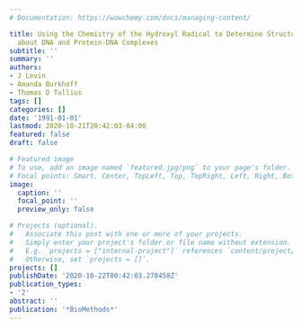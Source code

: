 ```yaml
---
# Documentation: https://wowchemy.com/docs/managing-content/

title: Using the Chemistry of the Hydroxyl Radical to Determine Structural Details
  about DNA and Protein-DNA Complexes
subtitle: ''
summary: ''
authors:
- J Levin
- Amanda Burkhoff
- Thomas D Tullius
tags: []
categories: []
date: '1991-01-01'
lastmod: 2020-10-21T20:42:03-04:00
featured: false
draft: false

# Featured image
# To use, add an image named `featured.jpg/png` to your page's folder.
# Focal points: Smart, Center, TopLeft, Top, TopRight, Left, Right, BottomLeft, Bottom, BottomRight.
image:
  caption: ''
  focal_point: ''
  preview_only: false

# Projects (optional).
#   Associate this post with one or more of your projects.
#   Simply enter your project's folder or file name without extension.
#   E.g. `projects = ["internal-project"]` references `content/project/deep-learning/index.md`.
#   Otherwise, set `projects = []`.
projects: []
publishDate: '2020-10-22T00:42:03.278458Z'
publication_types:
- '2'
abstract: ''
publication: '*BioMethods*'
---
```


